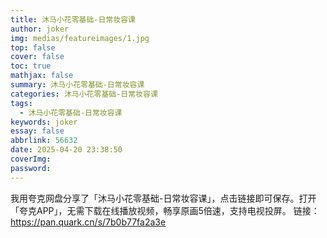 ```yaml
---
title: 沐马小花零基础-日常妆容课
author: joker
img: medias/featureimages/1.jpg
top: false
cover: false
toc: true
mathjax: false
summary: 沐马小花零基础-日常妆容课
categories: 沐马小花零基础-日常妆容课
tags:
  - 沐马小花零基础-日常妆容课
keywords: joker
essay: false
abbrlink: 56632
date: 2025-04-20 23:38:50
coverImg:
password:
---
```


我用夸克网盘分享了「沐马小花零基础-日常妆容课」，点击链接即可保存。打开「夸克APP」，无需下载在线播放视频，畅享原画5倍速，支持电视投屏。
链接：https://pan.quark.cn/s/7b0b77fa2a3e
